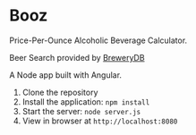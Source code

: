 # Booz

Price-Per-Ounce Alcoholic Beverage Calculator. 

Beer Search provided by [BreweryDB](www.brewerydb.com/)

A Node app built with Angular.

1. Clone the repository
2. Install the application: `npm install`
3. Start the server: `node server.js`
4. View in browser at `http://localhost:8080`
